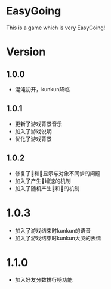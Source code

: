 # EasyGoing
This is a game which is very EasyGoing!

# Version

## 1.0.0
- 混沌初开，kunkun降临

## 1.0.1
- 更新了游戏背景音乐
- 加入了游戏说明
- 优化了游戏背景

## 1.0.2
- 修复了🐔和🏀显示与对象不同步的问题
- 加入了产生🐔增速的机制
- 加入了随机产生🐔和🏀的机制

# 1.0.3
- 加入了游戏结束时kunkun的语音
- 加入了游戏结束时kunkun大哭的表情

# 1.1.0
- 加入好友分数排行榜功能
